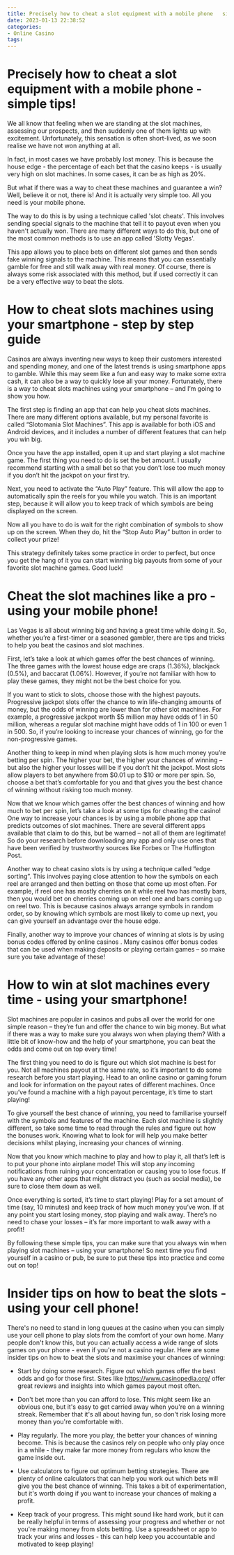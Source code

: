 ```yaml
---
title: Precisely how to cheat a slot equipment with a mobile phone   simple tips!
date: 2023-01-13 22:38:52
categories:
- Online Casino
tags:
---
```



#  Precisely how to cheat a slot equipment with a mobile phone - simple tips!

We all know that feeling when we are standing at the slot machines, assessing our prospects, and then suddenly one of them lights up with excitement. Unfortunately, this sensation is often short-lived, as we soon realise we have not won anything at all.

In fact, in most cases we have probably lost money. This is because the house edge - the percentage of each bet that the casino keeps - is usually very high on slot machines. In some cases, it can be as high as 20%.

But what if there was a way to cheat these machines and guarantee a win? Well, believe it or not, there is! And it is actually very simple too. All you need is your mobile phone.

The way to do this is by using a technique called 'slot cheats'. This involves sending special signals to the machine that tell it to payout even when you haven't actually won. There are many different ways to do this, but one of the most common methods is to use an app called 'Slotty Vegas'.

This app allows you to place bets on different slot games and then sends fake winning signals to the machine. This means that you can essentially gamble for free and still walk away with real money. Of course, there is always some risk associated with this method, but if used correctly it can be a very effective way to beat the slots.

#  How to cheat slots machines using your smartphone - step by step guide 

Casinos are always inventing new ways to keep their customers interested and spending money, and one of the latest trends is using smartphone apps to gamble. While this may seem like a fun and easy way to make some extra cash, it can also be a way to quickly lose all your money. Fortunately, there is a way to cheat slots machines using your smartphone – and I’m going to show you how.

The first step is finding an app that can help you cheat slots machines. There are many different options available, but my personal favorite is called “Slotomania Slot Machines”. This app is available for both iOS and Android devices, and it includes a number of different features that can help you win big.

Once you have the app installed, open it up and start playing a slot machine game. The first thing you need to do is set the bet amount. I usually recommend starting with a small bet so that you don’t lose too much money if you don’t hit the jackpot on your first try.

Next, you need to activate the “Auto Play” feature. This will allow the app to automatically spin the reels for you while you watch. This is an important step, because it will allow you to keep track of which symbols are being displayed on the screen.

Now all you have to do is wait for the right combination of symbols to show up on the screen. When they do, hit the “Stop Auto Play” button in order to collect your prize!

This strategy definitely takes some practice in order to perfect, but once you get the hang of it you can start winning big payouts from some of your favorite slot machine games. Good luck!

#  Cheat the slot machines like a pro - using your mobile phone!

Las Vegas is all about winning big and having a great time while doing it. So, whether you’re a first-timer or a seasoned gambler, there are tips and tricks to help you beat the casinos and slot machines.

First, let’s take a look at which games offer the best chances of winning. The three games with the lowest house edge are craps (1.36%), blackjack (0.5%), and baccarat (1.06%). However, if you’re not familiar with how to play these games, they might not be the best choice for you.

If you want to stick to slots, choose those with the highest payouts. Progressive jackpot slots offer the chance to win life-changing amounts of money, but the odds of winning are lower than for other slot machines. For example, a progressive jackpot worth $5 million may have odds of 1 in 50 million, whereas a regular slot machine might have odds of 1 in 100 or even 1 in 500. So, if you’re looking to increase your chances of winning, go for the non-progressive games.

Another thing to keep in mind when playing slots is how much money you’re betting per spin. The higher your bet, the higher your chances of winning – but also the higher your losses will be if you don’t hit the jackpot. Most slots allow players to bet anywhere from $0.01 up to $10 or more per spin. So, choose a bet that’s comfortable for you and that gives you the best chance of winning without risking too much money.

Now that we know which games offer the best chances of winning and how much to bet per spin, let’s take a look at some tips for cheating the casino! One way to increase your chances is by using a mobile phone app that predicts outcomes of slot machines. There are several different apps available that claim to do this, but be warned – not all of them are legitimate! So do your research before downloading any app and only use ones that have been verified by trustworthy sources like Forbes or The Huffington Post.

Another way to cheat casino slots is by using a technique called “edge sorting”. This involves paying close attention to how the symbols on each reel are arranged and then betting on those that come up most often. For example, if reel one has mostly cherries on it while reel two has mostly bars, then you would bet on cherries coming up on reel one and bars coming up on reel two. This is because casinos always arrange symbols in random order, so by knowing which symbols are most likely to come up next, you can give yourself an advantage over the house edge.

Finally, another way to improve your chances of winning at slots is by using bonus codes offered by online casinos . Many casinos offer bonus codes that can be used when making deposits or playing certain games – so make sure you take advantage of these!

#  How to win at slot machines every time - using your smartphone!

Slot machines are popular in casinos and pubs all over the world for one simple reason – they’re fun and offer the chance to win big money. But what if there was a way to make sure you always won when playing them? With a little bit of know-how and the help of your smartphone, you can beat the odds and come out on top every time!

The first thing you need to do is figure out which slot machine is best for you. Not all machines payout at the same rate, so it’s important to do some research before you start playing. Head to an online casino or gaming forum and look for information on the payout rates of different machines. Once you’ve found a machine with a high payout percentage, it’s time to start playing!

To give yourself the best chance of winning, you need to familiarise yourself with the symbols and features of the machine. Each slot machine is slightly different, so take some time to read through the rules and figure out how the bonuses work. Knowing what to look for will help you make better decisions whilst playing, increasing your chances of winning.

Now that you know which machine to play and how to play it, all that’s left is to put your phone into airplane mode! This will stop any incoming notifications from ruining your concentration or causing you to lose focus. If you have any other apps that might distract you (such as social media), be sure to close them down as well.

Once everything is sorted, it’s time to start playing! Play for a set amount of time (say, 10 minutes) and keep track of how much money you’ve won. If at any point you start losing money, stop playing and walk away. There’s no need to chase your losses – it’s far more important to walk away with a profit!

By following these simple tips, you can make sure that you always win when playing slot machines – using your smartphone! So next time you find yourself in a casino or pub, be sure to put these tips into practice and come out on top!

#  Insider tips on how to beat the slots - using your cell phone!

There's no need to stand in long queues at the casino when you can simply use your cell phone to play slots from the comfort of your own home. Many people don't know this, but you can actually access a wide range of slots games on your phone - even if you're not a casino regular. Here are some insider tips on how to beat the slots and maximise your chances of winning:

- Start by doing some research. Figure out which games offer the best odds and go for those first. Sites like https://www.casinopedia.org/ offer great reviews and insights into which games payout most often.

- Don't bet more than you can afford to lose. This might seem like an obvious one, but it's easy to get carried away when you're on a winning streak. Remember that it's all about having fun, so don't risk losing more money than you're comfortable with.

- Play regularly. The more you play, the better your chances of winning become. This is because the casinos rely on people who only play once in a while - they make far more money from regulars who know the game inside out.

- Use calculators to figure out optimum betting strategies. There are plenty of online calculators that can help you work out which bets will give you the best chance of winning. This takes a bit of experimentation, but it's worth doing if you want to increase your chances of making a profit.

- Keep track of your progress. This might sound like hard work, but it can be really helpful in terms of assessing your progress and whether or not you're making money from slots betting. Use a spreadsheet or app to track your wins and losses - this can help keep you accountable and motivated to keep playing!